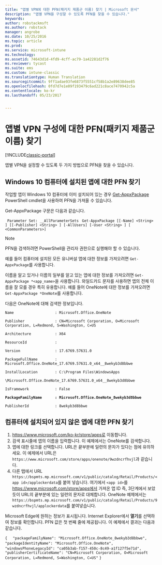 ```yaml
---
title: "앱별 VPN에 대한 PFN(패키지 제품군 이름) 찾기 | Microsoft 문서"
description: "앱별 VPN을 구성할 수 있도록 PFN을 찾을 수 있습니다."
keywords: 
author: robstackmsft
ms.author: robstack
manager: angrobe
ms.date: 10/25/2016
ms.topic: article
ms.prod: 
ms.service: microsoft-intune
ms.technology: 
ms.assetid: 74643d1d-4fd9-4cff-ac79-1a42281d2f76
ms.reviewer: tycast
ms.suite: ems
ms.custom: intune-classic
ms.translationtype: Human Translation
ms.sourcegitcommit: 9ff1adae93fe6873f5551cf58b1a2e89638dee85
ms.openlocfilehash: 0fd7d7e1e09f193479c6ad221c8ace7470942c5a
ms.contentlocale: ko-kr
ms.lasthandoff: 05/23/2017


---
```


# <a name="find-a-package-family-name-pfn-for-per-app-vpn-configuration"></a>앱별 VPN 구성에 대한 PFN(패키지 제품군 이름) 찾기

[!INCLUDE[classic-portal](../includes/classic-portal.md)]

앱별 VPN을 설정할 수 있도록 두 가지 방법으로 PFN을 찾을 수 있습니다.

## <a name="find-a-pfn-for-an-app-thats-installed-on-a-windows-10-computer"></a>Windows 10 컴퓨터에 설치된 앱에 대한 PFN 찾기

작업할 앱이 Windows 10 컴퓨터에 이미 설치되어 있는 경우 [Get-AppxPackage](https://technet.microsoft.com/library/hh856044.aspx) PowerShell cmdlet을 사용하여 PFN을 가져올 수 있습니다.

Get-AppxPackage 구문은 다음과 같습니다.

` Parameter Set: __AllParameterSets`
` Get-AppxPackage [[-Name] <String> ] [[-Publisher] <String> ] [-AllUsers] [-User <String> ] [ <CommonParameters>]`

> [!NOTE]
PFN을 검색하려면 PowerShell을 관리자 권한으로 실행해야 할 수 있습니다.

예를 들어 컴퓨터에 설치된 모든 유니버설 앱에 대한 정보를 가져오려면 `Get-AppxPackage`를 사용합니다.

이름을 알고 있거나 이름의 일부를 알고 있는 앱에 대한 정보를 가져오려면 `Get-AppxPackage *<app_name>`을 사용합니다. 와일드카드 문자를 사용하면 앱의 전체 이름을 잘 모를 경우 특히 유용합니다. 예를 들어 OneNote에 대한 정보를 가져오려면 `Get-AppxPackage *OneNote`를 사용합니다.


다음은 OneNote에 대해 검색한 정보입니다.

`Name                   : Microsoft.Office.OneNote`

`Publisher              : CN=Microsoft Corporation, O=Microsoft Corporation, L=Redmond, S=Washington, C=US`

`Architecture           : X64`

`ResourceId             :`

`Version                : 17.6769.57631.0`

`PackageFullName        : Microsoft.Office.OneNote_17.6769.57631.0_x64__8wekyb3d8bbwe`

`InstallLocation        : C:\Program Files\WindowsApps`

`\Microsoft.Office.OneNote_17.6769.57631.0_x64__8wekyb3d8bbwe`

`IsFramework            : False`

**`PackageFamilyName      : Microsoft.Office.OneNote_8wekyb3d8bbwe`**

`PublisherId            : 8wekyb3d8bbwe`



## <a name="find-a-pfn-if-the-app-is-not-installed-on-a-computer"></a>컴퓨터에 설치되어 있지 않은 앱에 대한 PFN 찾기

1.    https://www.microsoft.com/ko-kr/store/apps로 이동합니다.
2.    검색 표시줄에 앱의 이름을 입력합니다. 이 예제에서는 OneNote를 검색합니다.
3.    앱에 대한 링크를 선택합니다. URL은 끝부분에 일련의 문자가 있다는 점에 유의하세요. 이 예제에서 URL은 `https://www.microsoft.com/store/apps/onenote/9wzdncrfhvjl`과 같습니다.
4.    다른 탭에서 URL `https://bspmts.mp.microsoft.com/v1/public/catalog/Retail/Products/<app id>/applockerdata`를 붙여 넣습니다. 여기에서 `<app id>`를 https://www.microsoft.com/store/apps에서 가져온 앱 ID 즉, 3단계에서 보았듯이 URL의 끝부분에 있는 일련의 문자로 대체합니다. OneNote 예제에서는 `https://bspmts.mp.microsoft.com/v1/public/catalog/Retail/Products/9wzdncrfhvjl/applockerdata`를 붙여넣습니다.

Microsoft Edge에 원하는 정보가 표시됩니다. Internet Explorer에서 **열기**를 선택하여 정보를 확인합니다. PFN 값은 첫 번째 줄에 제공됩니다. 이 예제에서 결과는 다음과 같습니다.


`{`
`  "packageFamilyName": "Microsoft.Office.OneNote_8wekyb3d8bbwe",`
`  "packageIdentityName": "Microsoft.Office.OneNote",`
`  "windowsPhoneLegacyId": "ca05b3ab-f157-450c-8c49-a1f127f5e71d",`
`  "publisherCertificateName": "CN=Microsoft Corporation, O=Microsoft Corporation, L=Redmond, S=Washington, C=US"`
`}`

